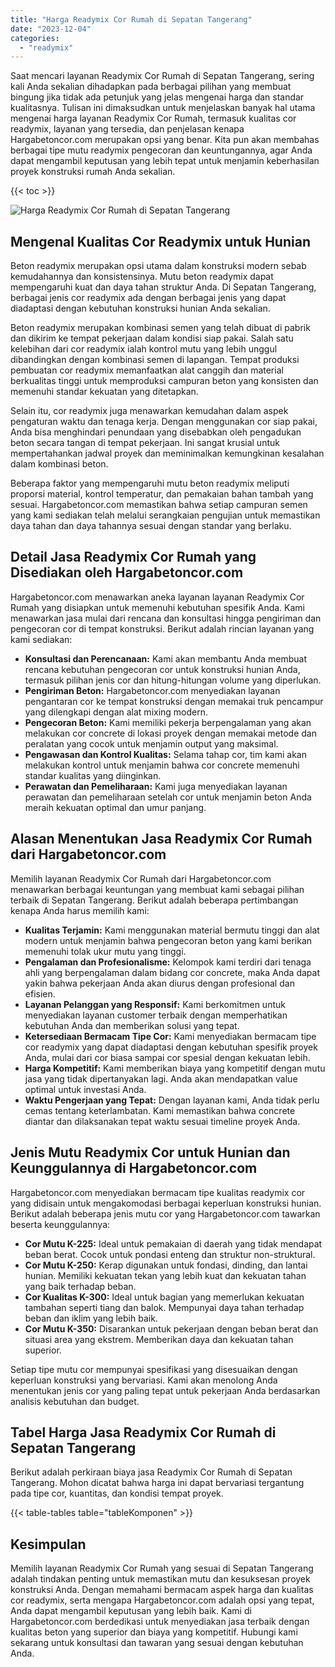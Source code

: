 ```yaml
---
title: "Harga Readymix Cor Rumah di Sepatan Tangerang"
date: "2023-12-04"
categories: 
  - "readymix"
---
```



Saat mencari layanan Readymix Cor Rumah di Sepatan Tangerang, sering kali Anda sekalian dihadapkan pada berbagai pilihan yang membuat bingung jika tidak ada petunjuk yang jelas mengenai harga dan standar kualitasnya. Tulisan ini dimaksudkan untuk menjelaskan banyak hal utama mengenai harga layanan Readymix Cor Rumah, termasuk kualitas cor readymix, layanan yang tersedia, dan penjelasan kenapa Hargabetoncor.com merupakan opsi yang benar. Kita pun akan membahas berbagai tipe mutu readymix pengecoran dan keuntungannya, agar Anda dapat mengambil keputusan yang lebih tepat untuk menjamin keberhasilan proyek konstruksi rumah Anda sekalian.

{{< toc >}}

![Harga Readymix Cor Rumah di Sepatan Tangerang](https://hargareadymixid.github.io/hbc/readymix-hbc%20(36).png)

## Mengenal Kualitas Cor Readymix untuk Hunian

Beton readymix merupakan opsi utama dalam konstruksi modern sebab kemudahannya dan konsistensinya. Mutu beton readymix dapat mempengaruhi kuat dan daya tahan struktur Anda. Di Sepatan Tangerang, berbagai jenis cor readymix ada dengan berbagai jenis yang dapat diadaptasi dengan kebutuhan konstruksi hunian Anda sekalian.

Beton readymix merupakan kombinasi semen yang telah dibuat di pabrik dan dikirim ke tempat pekerjaan dalam kondisi siap pakai. Salah satu kelebihan dari cor readymix ialah kontrol mutu yang lebih unggul dibandingkan dengan kombinasi semen di lapangan. Tempat produksi pembuatan cor readymix memanfaatkan alat canggih dan material berkualitas tinggi untuk memproduksi campuran beton yang konsisten dan memenuhi standar kekuatan yang ditetapkan.

Selain itu, cor readymix juga menawarkan kemudahan dalam aspek pengaturan waktu dan tenaga kerja. Dengan menggunakan cor siap pakai, Anda bisa menghindari penundaan yang disebabkan oleh pengadukan beton secara tangan di tempat pekerjaan. Ini sangat krusial untuk mempertahankan jadwal proyek dan meminimalkan kemungkinan kesalahan dalam kombinasi beton.

Beberapa faktor yang mempengaruhi mutu beton readymix meliputi proporsi material, kontrol temperatur, dan pemakaian bahan tambah yang sesuai. Hargabetoncor.com memastikan bahwa setiap campuran semen yang kami sediakan telah melalui serangkaian pengujian untuk memastikan daya tahan dan daya tahannya sesuai dengan standar yang berlaku.

## Detail Jasa Readymix Cor Rumah yang Disediakan oleh Hargabetoncor.com

Hargabetoncor.com menawarkan aneka layanan layanan Readymix Cor Rumah yang disiapkan untuk memenuhi kebutuhan spesifik Anda. Kami menawarkan jasa mulai dari rencana dan konsultasi hingga pengiriman dan pengecoran cor di tempat konstruksi. Berikut adalah rincian layanan yang kami sediakan:

- **Konsultasi dan Perencanaan:** Kami akan membantu Anda membuat rencana kebutuhan pengecoran cor untuk konstruksi hunian Anda, termasuk pilihan jenis cor dan hitung-hitungan volume yang diperlukan.
- **Pengiriman Beton:** Hargabetoncor.com menyediakan layanan pengantaran cor ke tempat konstruksi dengan memakai truk pencampur yang dilengkapi dengan alat mixing modern.
- **Pengecoran Beton:** Kami memiliki pekerja berpengalaman yang akan melakukan cor concrete di lokasi proyek dengan memakai metode dan peralatan yang cocok untuk menjamin output yang maksimal.
- **Pengawasan dan Kontrol Kualitas:** Selama tahap cor, tim kami akan melakukan kontrol untuk menjamin bahwa cor concrete memenuhi standar kualitas yang diinginkan.
- **Perawatan dan Pemeliharaan:** Kami juga menyediakan layanan perawatan dan pemeliharaan setelah cor untuk menjamin beton Anda meraih kekuatan optimal dan umur panjang.

## Alasan Menentukan Jasa Readymix Cor Rumah dari Hargabetoncor.com

Memilih layanan Readymix Cor Rumah dari Hargabetoncor.com menawarkan berbagai keuntungan yang membuat kami sebagai pilihan terbaik di Sepatan Tangerang. Berikut adalah beberapa pertimbangan kenapa Anda harus memilih kami:

- **Kualitas Terjamin:** Kami menggunakan material bermutu tinggi dan alat modern untuk menjamin bahwa pengecoran beton yang kami berikan memenuhi tolak ukur mutu yang tinggi.
- **Pengalaman dan Profesionalisme:** Kelompok kami terdiri dari tenaga ahli yang berpengalaman dalam bidang cor concrete, maka Anda dapat yakin bahwa pekerjaan Anda akan diurus dengan profesional dan efisien.
- **Layanan Pelanggan yang Responsif:** Kami berkomitmen untuk menyediakan layanan customer terbaik dengan memperhatikan kebutuhan Anda dan memberikan solusi yang tepat.
- **Ketersediaan Bermacam Tipe Cor:** Kami menyediakan bermacam tipe cor readymix yang dapat diadaptasi dengan kebutuhan spesifik proyek Anda, mulai dari cor biasa sampai cor spesial dengan kekuatan lebih.
- **Harga Kompetitif:** Kami memberikan biaya yang kompetitif dengan mutu jasa yang tidak dipertanyakan lagi. Anda akan mendapatkan value optimal untuk investasi Anda.
- **Waktu Pengerjaan yang Tepat:** Dengan layanan kami, Anda tidak perlu cemas tentang keterlambatan. Kami memastikan bahwa concrete diantar dan dilaksanakan tepat waktu sesuai timeline proyek Anda.

## Jenis Mutu Readymix Cor untuk Hunian dan Keunggulannya di Hargabetoncor.com

Hargabetoncor.com menyediakan bermacam tipe kualitas readymix cor yang didisain untuk mengakomodasi berbagai keperluan konstruksi hunian. Berikut adalah beberapa jenis mutu cor yang Hargabetoncor.com tawarkan beserta keunggulannya:

- **Cor Mutu K-225:** Ideal untuk pemakaian di daerah yang tidak mendapat beban berat. Cocok untuk pondasi enteng dan struktur non-struktural.
- **Cor Mutu K-250:** Kerap digunakan untuk fondasi, dinding, dan lantai hunian. Memiliki kekuatan tekan yang lebih kuat dan kekuatan tahan yang baik terhadap beban.
- **Cor Kualitas K-300:** Ideal untuk bagian yang memerlukan kekuatan tambahan seperti tiang dan balok. Mempunyai daya tahan terhadap beban dan iklim yang lebih baik.
- **Cor Mutu K-350:** Disarankan untuk pekerjaan dengan beban berat dan situasi area yang ekstrem. Memberikan daya dan kekuatan tahan superior.

Setiap tipe mutu cor mempunyai spesifikasi yang disesuaikan dengan keperluan konstruksi yang bervariasi. Kami akan menolong Anda menentukan jenis cor yang paling tepat untuk pekerjaan Anda berdasarkan analisis kebutuhan dan budget.

## Tabel Harga Jasa Readymix Cor Rumah di Sepatan Tangerang

Berikut adalah perkiraan biaya jasa Readymix Cor Rumah di Sepatan Tangerang. Mohon dicatat bahwa harga ini dapat bervariasi tergantung pada tipe cor, kuantitas, dan kondisi tempat proyek.

{{< table-tables table="tableKomponen" >}}

## Kesimpulan

Memilih layanan Readymix Cor Rumah yang sesuai di Sepatan Tangerang adalah tindakan penting untuk memastikan mutu dan kesuksesan proyek konstruksi Anda. Dengan memahami bermacam aspek harga dan kualitas cor readymix, serta mengapa Hargabetoncor.com adalah opsi yang tepat, Anda dapat mengambil keputusan yang lebih baik. Kami di Hargabetoncor.com berdedikasi untuk menyediakan jasa terbaik dengan kualitas beton yang superior dan biaya yang kompetitif. Hubungi kami sekarang untuk konsultasi dan tawaran yang sesuai dengan kebutuhan Anda.

